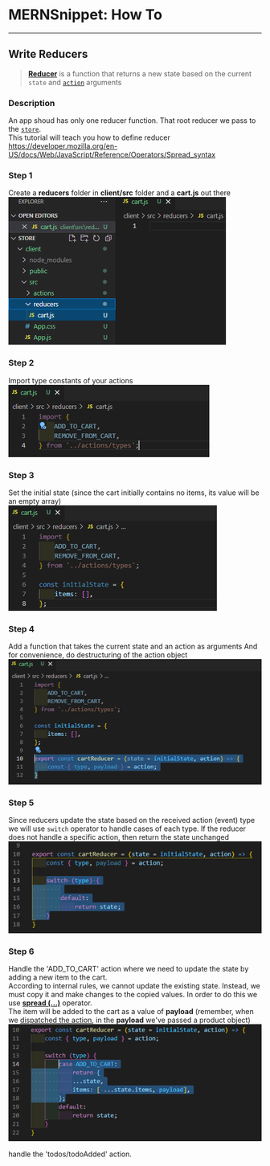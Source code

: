 # MERNSnippet: How To
---
## Write Reducers

> [**Reducer**](https://redux.js.org/tutorials/fundamentals/part-3-state-actions-reducers#writing-reducers) is a function that returns a new state based on the current `state` and [`action`](https://github.com/andrewsinelnikov/MERNSnippet-How-To/blob/main/task23/README.md) arguments<br />

### Description
An app shoud has only one reducer function. That root reducer we pass to the [`store`](https://github.com/andrewsinelnikov/MERNSnippet-How-To/blob/main/task22/README.md).<br /> 
This tutorial will teach you how to define reducer <br /> 
https://developer.mozilla.org/en-US/docs/Web/JavaScript/Reference/Operators/Spread_syntax <br />
### Step 1
Create a **reducers** folder in **client/src** folder and a **cart.js** out there<br /> 
  ![1](img/1.png) <br />

### Step 2
Import type constants of your actions<br /> 
  ![2](img/2.png) <br />

### Step 3
Set the initial state (since the cart initially contains no items, its value will be an empty array)<br /> 
  ![3](img/3.png) <br />

### Step 4
Add a function that takes the current state and an action as arguments And for convenience, do destructuring of the action object<br /> 
  ![4](img/4.png) <br />

### Step 5
Since reducers update the state based on the received action (event) type we will use `switch` operator  to handle cases of each type. If the reducer does not handle a specific action, then return the state unchanged<br /> 
  ![5](img/5.png) <br />

### Step 6
Handle the 'ADD_TO_CART' action where we need to update the state by adding a new item to the cart.<br /> 
According to internal rules, we cannot update the existing state.  Instead, we must copy it and make changes to the copied values. In order to do this we use [**spread (...)**](https://developer.mozilla.org/en-US/docs/Web/JavaScript/Reference/Operators/Spread_syntax) operator. <br />
The item will be added to the cart as a  value of **payload** (remember, when we [dispatched the action](https://github.com/andrewsinelnikov/MERNSnippet-How-To/blob/main/task23/README.md), in the **payload** we've passed a product object) <br />
  ![6](img/6.png) <br />

handle the 'todos/todoAdded' action.
